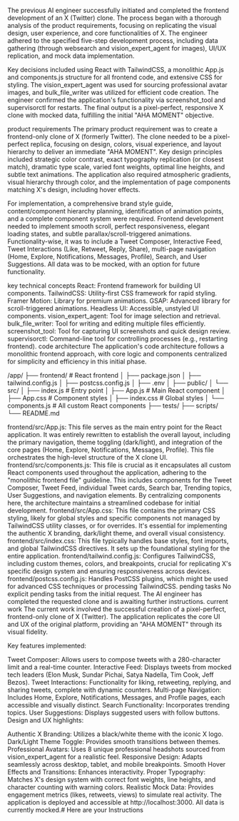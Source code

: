 The previous AI engineer successfully initiated and completed the frontend development of an X (Twitter) clone. The process began with a thorough analysis of the product requirements, focusing on replicating the visual design, user experience, and core functionalities of X. The engineer adhered to the specified five-step development process, including data gathering (through websearch and vision_expert_agent for images), UI/UX replication, and mock data implementation.

Key decisions included using React with TailwindCSS, a monolithic App.js and components.js structure for all frontend code, and extensive CSS for styling. The vision_expert_agent was used for sourcing professional avatar images, and bulk_file_writer was utilized for efficient code creation. The engineer confirmed the application's functionality via screenshot_tool and supervisorctl for restarts. The final output is a pixel-perfect, responsive X clone with mocked data, fulfilling the initial "AHA MOMENT" objective.

product requirements
The primary product requirement was to create a frontend-only clone of X (formerly Twitter). The clone needed to be a pixel-perfect replica, focusing on design, colors, visual experience, and layout hierarchy to deliver an immediate "AHA MOMENT". Key design principles included strategic color contrast, exact typography replication (or closest match), dramatic type scale, varied font weights, optimal line heights, and subtle text animations. The application also required atmospheric gradients, visual hierarchy through color, and the implementation of page components matching X's design, including hover effects.

For implementation, a comprehensive brand style guide, content/component hierarchy planning, identification of animation points, and a complete component system were required. Frontend development needed to implement smooth scroll, perfect responsiveness, elegant loading states, and subtle parallax/scroll-triggered animations. Functionality-wise, it was to include a Tweet Composer, Interactive Feed, Tweet Interactions (Like, Retweet, Reply, Share), multi-page navigation (Home, Explore, Notifications, Messages, Profile), Search, and User Suggestions. All data was to be mocked, with an option for future functionality.

key technical concepts
React: Frontend framework for building UI components.
TailwindCSS: Utility-first CSS framework for rapid styling.
Framer Motion: Library for premium animations.
GSAP: Advanced library for scroll-triggered animations.
Headless UI: Accessible, unstyled UI components.
vision_expert_agent: Tool for image selection and retrieval.
bulk_file_writer: Tool for writing and editing multiple files efficiently.
screenshot_tool: Tool for capturing UI screenshots and quick design review.
supervisorctl: Command-line tool for controlling processes (e.g., restarting frontend).
code architecture
The application's code architecture follows a monolithic frontend approach, with core logic and components centralized for simplicity and efficiency in this initial phase.


/app/
├── frontend/        # React frontend
│   ├── package.json
│   ├── tailwind.config.js
│   ├── postcss.config.js
│   ├── .env
│   ├── public/
│   └── src/
│       ├── index.js          # Entry point
│       ├── App.js            # Main React component
│       ├── App.css           # Component styles
│       ├── index.css         # Global styles
│       └── components.js     # All custom React components
├── tests/
├── scripts/
└── README.md


frontend/src/App.js: This file serves as the main entry point for the React application. It was entirely rewritten to establish the overall layout, including the primary navigation, theme toggling (dark/light), and integration of the core pages (Home, Explore, Notifications, Messages, Profile). This file orchestrates the high-level structure of the X clone UI.
frontend/src/components.js: This file is crucial as it encapsulates all custom React components used throughout the application, adhering to the "monolithic frontend file" guideline. This includes components for the Tweet Composer, Tweet Feed, individual Tweet cards, Search bar, Trending topics, User Suggestions, and navigation elements. By centralizing components here, the architecture maintains a streamlined codebase for initial development.
frontend/src/App.css: This file contains the primary CSS styling, likely for global styles and specific components not managed by TailwindCSS utility classes, or for overrides. It's essential for implementing the authentic X branding, dark/light theme, and overall visual consistency.
frontend/src/index.css: This file typically handles base styles, font imports, and global TailwindCSS directives. It sets up the foundational styling for the entire application.
frontend/tailwind.config.js: Configures TailwindCSS, including custom themes, colors, and breakpoints, crucial for replicating X's specific design system and ensuring responsiveness across devices.
frontend/postcss.config.js: Handles PostCSS plugins, which might be used for advanced CSS techniques or processing TailwindCSS.
pending tasks
No explicit pending tasks from the initial request. The AI engineer has completed the requested clone and is awaiting further instructions.
current work
The current work involved the successful creation of a pixel-perfect, frontend-only clone of X (Twitter). The application replicates the core UI and UX of the original platform, providing an "AHA MOMENT" through its visual fidelity.

Key features implemented:

Tweet Composer: Allows users to compose tweets with a 280-character limit and a real-time counter.
Interactive Feed: Displays tweets from mocked tech leaders (Elon Musk, Sundar Pichai, Satya Nadella, Tim Cook, Jeff Bezos).
Tweet Interactions: Functionality for liking, retweeting, replying, and sharing tweets, complete with dynamic counters.
Multi-page Navigation: Includes Home, Explore, Notifications, Messages, and Profile pages, each accessible and visually distinct.
Search Functionality: Incorporates trending topics.
User Suggestions: Displays suggested users with follow buttons.
Design and UX highlights:

Authentic X Branding: Utilizes a black/white theme with the iconic X logo.
Dark/Light Theme Toggle: Provides smooth transitions between themes.
Professional Avatars: Uses 8 unique professional headshots sourced from vision_expert_agent for a realistic feel.
Responsive Design: Adapts seamlessly across desktop, tablet, and mobile breakpoints.
Smooth Hover Effects and Transitions: Enhances interactivity.
Proper Typography: Matches X's design system with correct font weights, line heights, and character counting with warning colors.
Realistic Mock Data: Provides engagement metrics (likes, retweets, views) to simulate real activity.
The application is deployed and accessible at http://localhost:3000. All data is currently mocked.# Here are your Instructions
